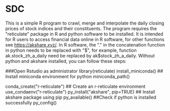 # SDC
This is a simple R program to crawl, merge and interpolate the daily closing prices of stock indices and their constituents. 
The program requires the "reticulate" package in R and python software to be installed. 
It is intended for R users to access financial data online in R software, for other functions see https://akshare.xyz/.
In R software, the "." in the concatenation function in python needs to be replaced with "$", for example, function ak.stock_zh_a_daily need be replaced by ak$stock_zh_a_daily. Without python and akshare installed, you can follow these steps:

###Open Rstudio as administrator
library(reticulate) 
install_miniconda() ## Install miniconda environment for python
miniconda_path()  

conda_create("r-reticulate") ## Create an r-reticulate environment
use_condaenv("r-reticulate")
py_install("akshare", pip=TRUE) ## Install akshare package using pip
py_available()  ##Check if python is installed successfully
py_config()


